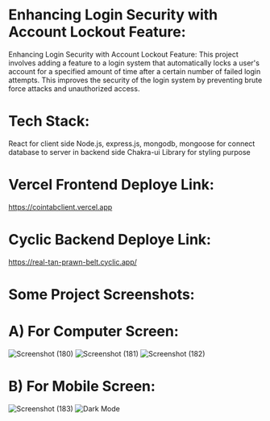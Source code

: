 # Enhancing Login Security with Account Lockout Feature:
Enhancing Login Security with Account Lockout Feature: This project involves adding a feature to a login system that automatically locks a user's account for a specified amount of time after a certain number of failed login attempts. This improves the security of the login system by preventing brute force attacks and unauthorized access.

# Tech Stack:
React for client side
Node.js, express.js, mongodb, mongoose for connect database to server in backend side
Chakra-ui Library for styling purpose

# Vercel Frontend Deploye Link:
https://cointabclient.vercel.app

# Cyclic Backend Deploye Link: 
https://real-tan-prawn-belt.cyclic.app/

# Some Project Screenshots:

# A) For Computer Screen: 
![Screenshot (180)](https://user-images.githubusercontent.com/104748364/229451131-aec168be-5fa4-4401-97b5-b2585680e6c5.png)
![Screenshot (181)](https://user-images.githubusercontent.com/104748364/229451138-9f9acb43-517e-47c8-9ddf-e3bcc069c336.png)
![Screenshot (182)](https://user-images.githubusercontent.com/104748364/229451146-2c13e160-ceab-468c-bb40-c7c69b870555.png)
# B) For Mobile Screen:
![Screenshot (183)](https://user-images.githubusercontent.com/104748364/229451154-e64a8c62-b692-4050-894a-4139705dcb1d.png)
![Dark Mode](https://user-images.githubusercontent.com/104748364/229471605-765f2327-85af-43e4-9663-8be79caf488f.png)
